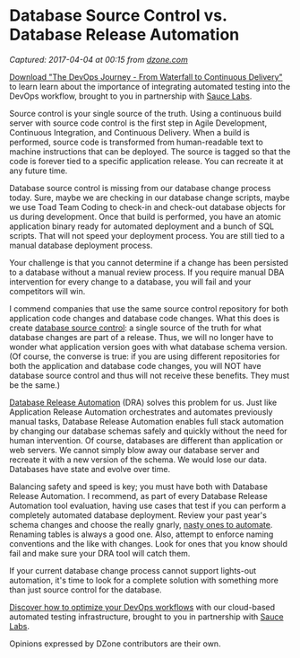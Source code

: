 # Database Source Control vs. Database Release Automation

_Captured: 2017-04-04 at 00:15 from [dzone.com](https://dzone.com/articles/database-source-control-versus-database-release-au?edition=286971&utm_source=Daily%20Digest&utm_medium=email&utm_campaign=dd%202017-04-03)_

[Download "The DevOps Journey - From Waterfall to Continuous Delivery"](https://dzone.com/go?i=161130&u=http%3A%2F%2Finfo.saucelabs.com%2Fpaper-the-devops-journey.html%3Futm_campaign%3Ddevopsjourney%2Bwp%26utm_medium%3Dtextlink%26utm_source%3Ddzone-devops%26utm_content%3Darticle) to learn learn about the importance of integrating automated testing into the DevOps workflow, brought to you in partnership with [Sauce Labs](https://dzone.com/go?i=161130&u=http%3A%2F%2Finfo.saucelabs.com%2Fpaper-the-devops-journey.html%3Futm_campaign%3Ddevopsjourney%2Bwp%26utm_medium%3Dtextlink%26utm_source%3Ddzone-devops%26utm_content%3Darticle).

Source control is your single source of the truth. Using a continuous build server with source code control is the first step in Agile Development, Continuous Integration, and Continuous Delivery. When a build is performed, source code is transformed from human-readable text to machine instructions that can be deployed. The source is tagged so that the code is forever tied to a specific application release. You can recreate it at any future time.

Database source control is missing from our database change process today. Sure, maybe we are checking in our database change scripts, maybe we use Toad Team Coding to check-in and check-out database objects for us during development. Once that build is performed, you have an atomic application binary ready for automated deployment and a bunch of SQL scripts. That will not speed your deployment process. You are still tied to a manual database deployment process.

Your challenge is that you cannot determine if a change has been persisted to a database without a manual review process. If you require manual DBA intervention for every change to a database, you will fail and your competitors will win.

I commend companies that use the same source control repository for both application code changes and database code changes. What this does is create [database source control](http://www.datical.com/whitepapers/database-source-control-enables-agile-applications/): a single source of the truth for what database changes are part of a release. Thus, we will no longer have to wonder what application version goes with what database schema version. (Of course, the converse is true: if you are using different repositories for both the application and database code changes, you will NOT have database source control and thus will not receive these benefits. They must be the same.)

[Database Release Automation](http://www.datical.com/) (DRA) solves this problem for us. Just like Application Release Automation orchestrates and automates previously manual tasks, Database Release Automation enables full stack automation by changing our database schemas safely and quickly without the need for human intervention. Of course, databases are different than application or web servers. We cannot simply blow away our database server and recreate it with a new version of the schema. We would lose our data. Databases have state and evolve over time.

Balancing safety and speed is key; you must have both with Database Release Automation. I recommend, as part of every Database Release Automation tool evaluation, having use cases that test if you can perform a completely automated database deployment. Review your past year's schema changes and choose the really gnarly, [nasty ones to automate](http://www.datical.com/solution/dynamic-rules-engine/). Renaming tables is always a good one. Also, attempt to enforce naming conventions and the like with changes. Look for ones that you know should fail and make sure your DRA tool will catch them.

If your current database change process cannot support lights-out automation, it's time to look for a complete solution with something more than just source control for the database.

[Discover how to optimize your DevOps workflows](https://dzone.com/go?i=161129&u=http%3A%2F%2Finfo.saucelabs.com%2Fpaper-the-devops-journey.html%3Futm_campaign%3Ddevopsjourney%2Bwp%26utm_medium%3Dtextlink%26utm_source%3Ddzone-devops%26utm_content%3Darticle) with our cloud-based automated testing infrastructure, brought to you in partnership with [Sauce Labs](https://dzone.com/go?i=161129&u=http%3A%2F%2Finfo.saucelabs.com%2Fpaper-the-devops-journey.html%3Futm_campaign%3Ddevopsjourney%2Bwp%26utm_medium%3Dtextlink%26utm_source%3Ddzone-devops%26utm_content%3Darticle).

Opinions expressed by DZone contributors are their own.
